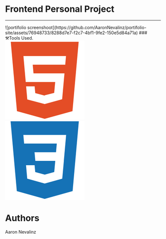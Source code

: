 # Frontend Personal Project
<hr>
![portifolio screenshoot](https://github.com/AaronNevalinz/portifolio-site/assets/76948733/8288d7e7-f2c7-4bf1-9fe2-150e5d84a71a)
### ⚒️Tools Used.
<div>
  <img src='https://github.com/devicons/devicon/blob/master/icons/html5/html5-plain.svg'>
  <img src='https://github.com/devicons/devicon/blob/master/icons/css3/css3-plain.svg'>
</div>

<h1>Authors</h1>
<p> <a href='https://twitter.com/AaronNevalinz'></a> Aaron Nevalinz</p>
